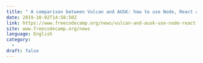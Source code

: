 ```yaml
---
title: " A comparison between Vulcan and AUSK: how to use Node, React and GraphQL to their full potential "
date: 2019-10-02T14:58:50Z
link: https://www.freecodecamp.org/news/vulcan-and-ausk-use-node-react-and-graphql-to-their-full-potential-3/?utm_medium=RSS&utm_source=news.12bit.vn
site: www.freecodecamp.org/news
language: English
category:
  -   
draft: false
---
```

